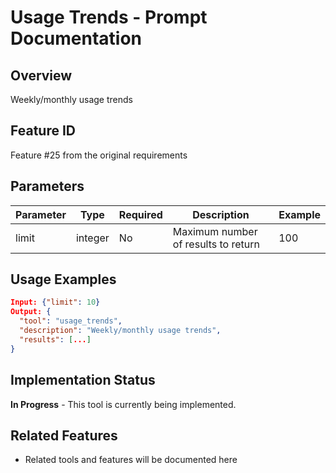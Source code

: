 # Usage Trends - Prompt Documentation

## Overview
Weekly/monthly usage trends

## Feature ID
Feature #25 from the original requirements

## Parameters
| Parameter | Type | Required | Description | Example |
|-----------|------|----------|-------------|---------|
| limit | integer | No | Maximum number of results to return | 100 |

## Usage Examples
```json
Input: {"limit": 10}
Output: {
  "tool": "usage_trends",
  "description": "Weekly/monthly usage trends",
  "results": [...]
}
```

## Implementation Status
**In Progress** - This tool is currently being implemented.

## Related Features
- Related tools and features will be documented here
